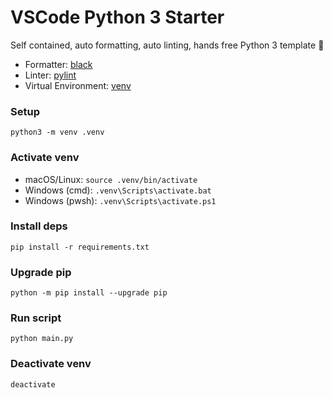 # VSCode Python 3 Starter

Self contained, auto formatting, auto linting, hands free Python 3 template :tada:

- Formatter: [black](https://black.readthedocs.io/en/stable/)
- Linter: [pylint](https://www.pylint.org/)
- Virtual Environment: [venv](https://docs.python.org/3/library/venv.html)

### Setup

`python3 -m venv .venv`

### Activate venv

- macOS/Linux: `source .venv/bin/activate`
- Windows (cmd): `.venv\Scripts\activate.bat`
- Windows (pwsh): `.venv\Scripts\activate.ps1`

### Install deps

`pip install -r requirements.txt`

### Upgrade pip

`python -m pip install --upgrade pip`

### Run script

`python main.py`

### Deactivate venv

`deactivate`
